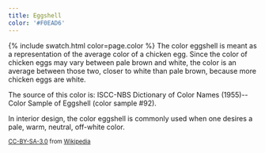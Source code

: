 ```yaml
---
title: Eggshell
color: '#F0EAD6'
---
```

{% include swatch.html color=page.color %}
The color eggshell is meant as a representation of the average color of a chicken egg. Since the color of chicken eggs may vary between pale brown and white, the color is an average between those two, closer to white than pale brown, because more chicken eggs are white.

The source of this color is: ISCC-NBS Dictionary of Color Names (1955)--Color Sample of Eggshell (color sample #92).

In interior design, the color eggshell is commonly used when one desires a pale, warm, neutral, off-white color.

<small>[CC-BY-SA-3.0](https://en.wikipedia.org/wiki/Wikipedia:Text_of_Creative_Commons_Attribution-ShareAlike_3.0_Unported_License) from [Wikipedia](https://en.wikipedia.org/wiki/Eggshell_(color))</small>

